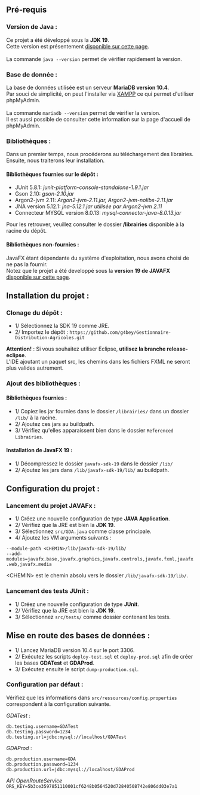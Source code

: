 ## Pré-requis
### Version de Java :
Ce projet a été développé sous la **JDK 19**.<br>
Cette version est présentement [disponible sur cette page](https://www.oracle.com/java/technologies/downloads/#java19).<br>
<br>
La commande `java --version` permet de vérifier rapidement la version.

### Base de donnée :
La base de données utilisée est un serveur **MariaDB version 10.4**.<br>
Par souci de simplicité, on peut l'installer via [XAMPP](https://www.apachefriends.org/download.html) ce qui permet d'utiliser phpMyAdmin.<br>
<br>
La commande `mariadb --version` permet de vérifier la version.<br>
Il est aussi possible de consulter cette information sur la page d'accueil de phpMyAdmin.

### Bibliothèques :
Dans un premier temps, nous procéderons au téléchargement des librairies.<br>
Ensuite, nous traiterons leur installation.

#### Bibliothèques fournies sur le dépôt :
- JUnit 5.8.1: *junit-platform-console-standalone-1.9.1.jar*
- Gson 2.10: *gson-2.10.jar*
- Argon2-jvm 2.11: *Argon2-jvm-2.11.jar, Argon2-jvm-nolibs-2.11.jar*
- JNA version 5.12.1: *jna-5.12.1.jar utilisée par Argon2-jvm 2.11*
- Connecteur MYSQL version 8.0.13: *mysql-connector-java-8.0.13.jar*

Pour les retrouver, veuillez consulter le dossier **/librairies** disponible à la racine du dépôt.

#### Bibliothèques non-fournies :
JavaFX étant dépendante du système d'exploitation, nous avons choisi de ne pas la fournir.<br>
Notez que le projet a été developpé sous la **version 19 de JAVAFX** [disponible sur cette page](https://gluonhq.com/products/javafx/).

## Installation du projet :
### Clonage du dépôt :
- 1/ Sélectionnez la SDK 19 comme JRE.
- 2/ Importez le dépôt : `https://github.com/g4bey/Gestionnaire-Distribution-Agricoles.git`

**Attention!** : Si vous souhaitez utiliser Eclipse, **utilisez la branche release-eclipse**.<br>
L'IDE ajoutant un paquet src, les chemins dans les fichiers FXML ne seront plus valides autrement.

### Ajout des bibliothèques :
#### Bibliothèques fournies :
- 1/ Copiez les jar fournies dans le dossier `/librairies/` dans un dossier `/lib/` à la racine.
- 2/ Ajoutez ces jars au buildpath.
- 3/ Vérifiez qu'elles apparaissent bien dans le dossier `Referenced Librairies`.

#### Installation de JavaFX 19 :
- 1/ Décompressez le dossier `javafx-sdk-19` dans le dossier `/lib/`
- 2/ Ajoutez les jars dans `/lib/javafx-sdk-19/lib/` au buildpath.

## Configuration du projet :
### Lancement du projet JAVAFx :
- 1/ Créez une nouvelle configuration de type **JAVA Application**.
- 2/ Vérifiez que la JRE est bien la **JDK 19**.
- 3/ Sélectionnez `src/GDA.java` comme classe principale.
- 4/ Ajoutez les VM arguments suivants :

```--module-path <CHEMIN>/lib/javafx-sdk-19/lib/```<br>
```--add-modules=javafx.base,javafx.graphics,javafx.controls,javafx.fxml,javafx.web,javafx.media```

<CHEMIN\> est le chemin absolu vers le dossier `/lib/javafx-sdk-19/lib/`.

### Lancement des tests JUnit :
- 1/ Créez une nouvelle configuration de type **JUnit**.
- 2/ Vérifiez que la JRE est bien la **JDK 19**.
- 3/ Sélectionnez `src/tests/` comme dossier contenant les tests.

## Mise en route des bases de données :
- 1/ Lancez MariaDB version 10.4 sur le port 3306.
- 2/ Exécutez les scripts `deploy-test.sql` et `deploy-prod.sql` afin de créer les bases **GDATest** et **GDAProd**.
- 3/ Exécutez ensuite le script `dump-production.sql`.

### Configuration par défaut :
Vérifiez que les informations dans `src/ressources/config.properties` correspondent à la configuration suivante.

*GDATest* :
```
db.testing.username=GDATest
db.testing.password=1234
db.testing.url=jdbc:mysql://localhost/GDATest
```
*GDAProd* :
```
db.production.username=GDA
db.production.password=1234
db.production.url=jdbc:mysql://localhost/GDAProd
```
*API OpenRouteService*
```ORS_KEY=5b3ce3597851110001cf6248b0564520d72840508742e806dd03e7a1```
